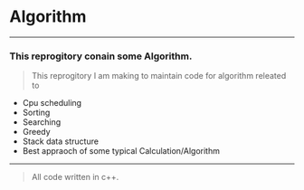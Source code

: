 # Algorithm
---
### This reprogitory conain some **Algorithm**.
> This reprogitory I am making to maintain code for algorithm releated to
  - Cpu scheduling
  - Sorting
  - Searching
  - Greedy
  - Stack data structure
  - Best appraoch of some typical Calculation/Algorithm
  
  
  ---
  > All code written in c++.
